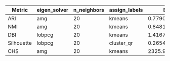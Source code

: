 | Metric | eigen_solver | n_neighbors | assign_labels | Best Value |
|---|---|---|---|---|
| ARI | amg | 20 | kmeans | 0.7790602165085277 |
| NMI | amg | 20 | kmeans | 0.8481370768311369 |
| DBI | lobpcg | 20 | kmeans | 1.4167376443568689 |
| Silhouette | lobpcg | 20 | cluster_qr | 0.2654973029753241 |
| CHS | amg | 20 | kmeans | 2325.987692783851 |